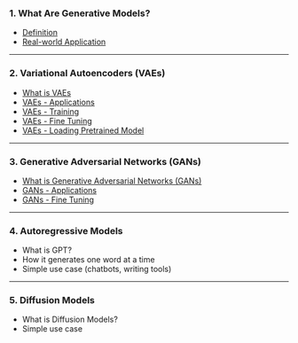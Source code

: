 ### **1. What Are Generative Models?**

* [Definition](https://github.com/yangshiteng/Data-Science-Learning-Path/blob/main/deep_learning/generative_model/definition.md)
* [Real-world Application](https://github.com/yangshiteng/Data-Science-Learning-Path/blob/main/deep_learning/generative_model/real_world_applicaiton.md)

---

### **2. Variational Autoencoders (VAEs)**

* [What is VAEs](https://github.com/yangshiteng/Data-Science-Learning-Path/blob/main/deep_learning/generative_model/what_is_vaes.md)
* [VAEs - Applications](https://github.com/yangshiteng/Data-Science-Learning-Path/blob/main/deep_learning/generative_model/vae_applications.md)
* [VAEs - Training](https://github.com/yangshiteng/Data-Science-Learning-Path/blob/main/deep_learning/generative_model/vaes_training.md)
* [VAEs - Fine Tuning](https://github.com/yangshiteng/Data-Science-Learning-Path/blob/main/deep_learning/generative_model/vae_fine_tuning.md)
* [VAEs - Loading Pretrained Model](https://github.com/yangshiteng/Data-Science-Learning-Path/blob/main/deep_learning/generative_model/loading_pretrained_model_vaes.md)

---

### **3. Generative Adversarial Networks (GANs)**

* [What is Generative Adversarial Networks (GANs)](https://github.com/yangshiteng/Data-Science-Learning-Path/blob/main/deep_learning/generative_model/introduction_gans.md)
* [GANs - Applications](https://github.com/yangshiteng/Data-Science-Learning-Path/blob/main/deep_learning/generative_model/gans_applications.md)
* [GANs - Fine Tuning]()

---

### **4. Autoregressive Models**

* What is GPT?
* How it generates one word at a time
* Simple use case (chatbots, writing tools)

---

### **5. Diffusion Models**

* What is Diffusion Models?
* Simple use case
